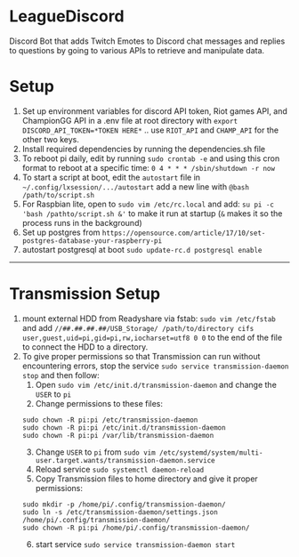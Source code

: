 # LeagueDiscord

Discord Bot that adds Twitch Emotes to Discord chat messages and replies to questions by going to various APIs to retrieve and manipulate data.

# Setup

1. Set up environment variables for discord API token, Riot games API, and ChampionGG API in a .env file at root directory with `export DISCORD_API_TOKEN=*TOKEN HERE*` .. use `RIOT_API` and `CHAMP_API` for the other two keys.
2. Install required dependencies by running the dependencies.sh file
3. To reboot pi daily, edit by running `sudo crontab -e` and using this cron format to reboot at a specific time: `0 4 * * * /sbin/shutdown -r now`
4. To start a script at boot, edit the `autostart` file in `~/.config/lxsession/.../autostart` add a new line with `@bash /path/to/script.sh`
5. For Raspbian lite, open to `sudo vim /etc/rc.local` and add: `su pi -c 'bash /pathto/script.sh &'` to make it run at startup (`&` makes it so the process runs in the background)
6. Set up postgres from `https://opensource.com/article/17/10/set-postgres-database-your-raspberry-pi`
7. autostart postgresql at boot `sudo update-rc.d postgresql enable`


----------------

# Transmission Setup

1. mount external HDD from Readyshare via fstab: `sudo vim /etc/fstab` and add `//##.##.##.##/USB_Storage/ /path/to/directory cifs user,guest,uid=pi,gid=pi,rw,iocharset=utf8 0 0` to the end of the file to connect the HDD to a directory.
2. To give proper permissions so that Transmission can run without encountering errors, stop the service `sudo service transmission-daemon stop` and then follow:
    1. Open `sudo vim /etc/init.d/transmission-daemon` and change the `USER` to `pi`
    2. Change permissions to these files: 
    ```
    sudo chown -R pi:pi /etc/transmission-daemon
    sudo chown -R pi:pi /etc/init.d/transmission-daemon
    sudo chown -R pi:pi /var/lib/transmission-daemon
    ```
    3. Change `USER` to `pi` from `sudo vim /etc/systemd/system/multi-user.target.wants/transmission-daemon.service`
    4. Reload service `sudo systemctl daemon-reload`
    5. Copy Transmission files to home directory and give it proper permissions:
    ```
    sudo mkdir -p /home/pi/.config/transmission-daemon/
    sudo ln -s /etc/transmission-daemon/settings.json /home/pi/.config/transmission-daemon/
    sudo chown -R pi:pi /home/pi/.config/transmission-daemon/
    ```
    6. start service `sudo service transmission-daemon start`